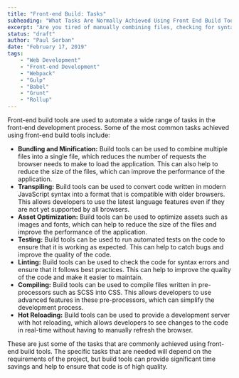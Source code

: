 ```yaml
---
title: "Front-end Build: Tasks"
subheading: "What Tasks Are Normally Achieved Using Front End Build Tools"
excerpt: "Are you tired of manually combining files, checking for syntax errors, or manually refreshing your browser during development? Front-end build tools can help solve these issues and streamline your development process. From bundling and minification to hot reloading, these tools can automate a wide range of tasks. They can even help optimize assets and run automated tests, ensuring your code is high quality and bug-free. Discover the benefits of using front-end build tools today."
status: "draft"
author: "Paul Serban"
date: "February 17, 2019"
tags:
    - "Web Development"
    - "Front-end Development"
    - "Webpack"
    - "Gulp"
    - "Babel"
    - "Grunt"
    - "Rollup"
---
```


Front-end build tools are used to automate a wide range of tasks in the front-end development process. Some of the most common tasks achieved using front-end build tools include:

- **Bundling and Minification:** Build tools can be used to combine multiple files into a single file, which reduces the number of requests the browser needs to make to load the application. This can also help to reduce the size of the files, which can improve the performance of the application.
- **Transpiling:** Build tools can be used to convert code written in modern JavaScript syntax into a format that is compatible with older browsers. This allows developers to use the latest language features even if they are not yet supported by all browsers.
- **Asset Optimization:** Build tools can be used to optimize assets such as images and fonts, which can help to reduce the size of the files and improve the performance of the application.
- **Testing:** Build tools can be used to run automated tests on the code to ensure that it is working as expected. This can help to catch bugs and improve the quality of the code.
- **Linting:** Build tools can be used to check the code for syntax errors and ensure that it follows best practices. This can help to improve the quality of the code and make it easier to maintain.
- **Compiling:** Build tools can be used to compile files written in pre-processors such as SCSS into CSS. This allows developers to use advanced features in these pre-processors, which can simplify the development process.
- **Hot Reloading:** Build tools can be used to provide a development server with hot reloading, which allows developers to see changes to the code in real-time without having to manually refresh the browser.

These are just some of the tasks that are commonly achieved using front-end build tools. The specific tasks that are needed will depend on the requirements of the project, but build tools can provide significant time savings and help to ensure that code is of high quality.
